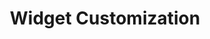 ---
title: Widget Customization
slug: /widget-customization
sidebar_label: 🎨 Widget Customization
---